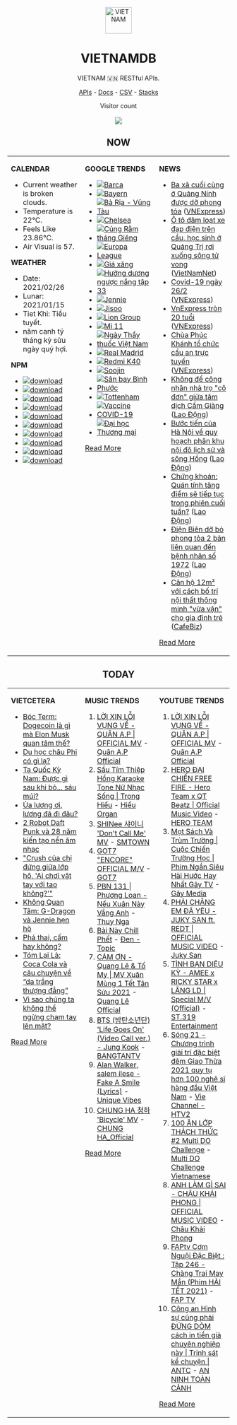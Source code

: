 <p align="center"><img src="https://raw.githubusercontent.com/vietnamdb/vietnamdb/master/images/top.png" alt="VIETNAM" height="60"/></p>
<h1 align="center">VIETNAMDB</h1>
<p align="center">VIETNAM 🇻🇳 RESTful APIs.</p>
<p align="center">
  <a href="https://vietnamdb.herokuapp.com/api">APIs</a> -
  <a href="https://vietnamdb.github.io/#/">Docs</a> -
  <a href="https://github.com/vietnamdb/vietnamdb/tree/master/docs">CSV</a> -
  <a href="https://github.com/vietnamdb/vietnamdb/tree/master/docs/stacks">Stacks</a>
</p>
<p align="center"> 
  Visitor count<br><br>
  <img src="https://profile-counter.glitch.me/vietnamdb/count.svg" />
</p>


<h2 align="center">NOW</h2>

<table style="width:100%"><tbody style="width:100%"><tr><td valign="top" width="33%">

**CALENDAR**

- Current weather is broken clouds.
- Temperature is 22°C.
- Feels Like 23.86°C.
- Air Visual is 57.

**WEATHER**

- Date: 2021/02/26
- Lunar: 2021/01/15
- Tiet Khi: Tiểu tuyết.
- năm canh tý tháng kỷ sửu ngày quý hợi.

**NPM**

- [![download](https://img.shields.io/npm/dm/giaohangnhanh.svg?style=flat-square&label=giaohangnhanh&color=red)](https://www.npmjs.com/package/giaohangnhanh)
- [![download](https://img.shields.io/npm/dm/onepay.svg?style=flat-square&label=onepay&color=red)](https://www.npmjs.com/package/onepay)
- [![download](https://img.shields.io/npm/dm/vietcetera.svg?style=flat-square&label=vietcetera&color=red)](https://www.npmjs.com/package/vietcetera)
- [![download](https://img.shields.io/npm/dm/vietnambanks.svg?style=flat-square&label=vietnambanks&color=red)](https://www.npmjs.com/package/vietnambanks)
- [![download](https://img.shields.io/npm/dm/vietnamgovernment.svg?style=flat-square&label=vietnamgovernment&color=red)](https://www.npmjs.com/package/vietnamgovernment)
- [![download](https://img.shields.io/npm/dm/vietnamnews.svg?style=flat-square&label=vietnamnews&color=red)](https://www.npmjs.com/package/vietnamnews)
- [![download](https://img.shields.io/npm/dm/vnapis.svg?style=flat-square&label=vnapis&color=red)](https://www.npmjs.com/package/vnapis)
- [![download](https://img.shields.io/npm/dm/vnpay.svg?style=flat-square&label=vnpay&color=red)](https://www.npmjs.com/package/vnpay)
- [![download](https://img.shields.io/npm/dm/vtcpay.svg?style=flat-square&label=vtcpay&color=red)](https://www.npmjs.com/package/vtcpay)
- [![download](https://img.shields.io/npm/dm/zalopay.svg?style=flat-square&label=zalopay&color=red)](https://www.npmjs.com/package/zalopay)

</td><td valign="top" width="33%">

**GOOGLE TRENDS**

- [![Barca](https://img.shields.io/static/v1?label=Barca&message=google&color=red&style=flat-square)](https://www.google.com/search?q=Barca)
- [![Bayern](https://img.shields.io/static/v1?label=Bayern&message=google&color=red&style=flat-square)](https://www.google.com/search?q=Bayern)
- [![Bà Rịa - Vũng Tàu](https://img.shields.io/static/v1?label=B%C3%A0%20R%E1%BB%8Ba%20-%20V%C5%A9ng%20T%C3%A0u&message=google&color=red&style=flat-square)](https://www.google.com/search?q=B%C3%A0%20R%E1%BB%8Ba%20-%20V%C5%A9ng%20T%C3%A0u)
- [![Chelsea](https://img.shields.io/static/v1?label=Chelsea&message=google&color=red&style=flat-square)](https://www.google.com/search?q=Chelsea)
- [![Cúng Rằm tháng Giêng](https://img.shields.io/static/v1?label=C%C3%BAng%20R%E1%BA%B1m%20th%C3%A1ng%20Gi%C3%AAng&message=google&color=red&style=flat-square)](https://www.google.com/search?q=C%C3%BAng%20R%E1%BA%B1m%20th%C3%A1ng%20Gi%C3%AAng)
- [![Europa League](https://img.shields.io/static/v1?label=Europa%20League&message=google&color=red&style=flat-square)](https://www.google.com/search?q=Europa%20League)
- [![Giá xăng](https://img.shields.io/static/v1?label=Gi%C3%A1%20x%C4%83ng&message=google&color=red&style=flat-square)](https://www.google.com/search?q=Gi%C3%A1%20x%C4%83ng)
- [![Hướng dương ngược nắng tập 33](https://img.shields.io/static/v1?label=H%C6%B0%E1%BB%9Bng%20d%C6%B0%C6%A1ng%20ng%C6%B0%E1%BB%A3c%20n%E1%BA%AFng%20t%E1%BA%ADp%2033&message=google&color=red&style=flat-square)](https://www.google.com/search?q=H%C6%B0%E1%BB%9Bng%20d%C6%B0%C6%A1ng%20ng%C6%B0%E1%BB%A3c%20n%E1%BA%AFng%20t%E1%BA%ADp%2033)
- [![Jennie](https://img.shields.io/static/v1?label=Jennie&message=google&color=red&style=flat-square)](https://www.google.com/search?q=Jennie)
- [![Jisoo](https://img.shields.io/static/v1?label=Jisoo&message=google&color=red&style=flat-square)](https://www.google.com/search?q=Jisoo)
- [![Lion Group](https://img.shields.io/static/v1?label=Lion%20Group&message=google&color=red&style=flat-square)](https://www.google.com/search?q=Lion%20Group)
- [![Mi 11](https://img.shields.io/static/v1?label=Mi%2011&message=google&color=red&style=flat-square)](https://www.google.com/search?q=Mi%2011)
- [![Ngày Thầy thuốc Việt Nam](https://img.shields.io/static/v1?label=Ng%C3%A0y%20Th%E1%BA%A7y%20thu%E1%BB%91c%20Vi%E1%BB%87t%20Nam&message=google&color=red&style=flat-square)](https://www.google.com/search?q=Ng%C3%A0y%20Th%E1%BA%A7y%20thu%E1%BB%91c%20Vi%E1%BB%87t%20Nam)
- [![Real Madrid](https://img.shields.io/static/v1?label=Real%20Madrid&message=google&color=red&style=flat-square)](https://www.google.com/search?q=Real%20Madrid)
- [![Redmi K40](https://img.shields.io/static/v1?label=Redmi%20K40&message=google&color=red&style=flat-square)](https://www.google.com/search?q=Redmi%20K40)
- [![Soojin](https://img.shields.io/static/v1?label=Soojin&message=google&color=red&style=flat-square)](https://www.google.com/search?q=Soojin)
- [![Sân bay Bình Phước](https://img.shields.io/static/v1?label=S%C3%A2n%20bay%20B%C3%ACnh%20Ph%C6%B0%E1%BB%9Bc&message=google&color=red&style=flat-square)](https://www.google.com/search?q=S%C3%A2n%20bay%20B%C3%ACnh%20Ph%C6%B0%E1%BB%9Bc)
- [![Tottenham](https://img.shields.io/static/v1?label=Tottenham&message=google&color=red&style=flat-square)](https://www.google.com/search?q=Tottenham)
- [![Vaccine COVID-19](https://img.shields.io/static/v1?label=Vaccine%20COVID-19&message=google&color=red&style=flat-square)](https://www.google.com/search?q=Vaccine%20COVID-19)
- [![Đại học Thương mại](https://img.shields.io/static/v1?label=%C4%90%E1%BA%A1i%20h%E1%BB%8Dc%20Th%C6%B0%C6%A1ng%20m%E1%BA%A1i&message=google&color=red&style=flat-square)](https://www.google.com/search?q=%C4%90%E1%BA%A1i%20h%E1%BB%8Dc%20Th%C6%B0%C6%A1ng%20m%E1%BA%A1i)

[Read More](https://trends.google.com/trends/?geo=VN)

</td><td valign="top" width="33%">

**NEWS**

- [Ba xã cuối cùng ở Quảng Ninh được dỡ phong tỏa](https://vnexpress.net/ba-xa-cuoi-cung-o-quang-ninh-duoc-do-phong-toa-4240383.html) ([VNExpress](https://vnexpress.net))
- [Ô tô đâm loạt xe đạp điện trên cầu, học sinh ở Quảng Trị rơi xuống sông tử vong](http://vietnamnet.vn/vn/thoi-su/an-toan-giao-thong/o-to-dam-loat-xe-dap-dien-tren-cau-hoc-sinh-o-quang-tri-roi-xuong-song-tu-vong-715573.html) ([VietNamNet](https://vietnamnet.vn))
- [Covid-19 ngày 26/2](https://vnexpress.net/covid-19-ngay-26-2-4240385.html) ([VNExpress](https://vnexpress.net))
- [VnExpress tròn 20 tuổi](https://vnexpress.net/vnexpress-tron-20-tuoi-4237882.html) ([VNExpress](https://vnexpress.net))
- [Chùa Phúc Khánh tổ chức cầu an trực tuyến](https://vnexpress.net/chua-phuc-khanh-to-chuc-cau-an-truc-tuyen-4240377.html) ([VNExpress](https://vnexpress.net))
- [Không để công nhân nhà trọ &quot;cô đơn&quot; giữa tâm dịch Cẩm Giàng](https://laodong.vn/cong-doan/khong-de-cong-nhan-nha-tro-co-don-giua-tam-dich-cam-giang-883710.ldo) ([Lao Động](https://laodong.vn))
- [Bước tiến của Hà Nội về quy hoạch phân khu nội đô lịch sử và sông Hồng](https://laodong.vn/thoi-su/buoc-tien-cua-ha-noi-ve-quy-hoach-phan-khu-noi-do-lich-su-va-song-hong-883713.ldo) ([Lao Động](https://laodong.vn))
- [Chứng khoán: Quán tính tăng điểm sẽ tiếp tục trong phiên cuối tuần?](https://laodong.vn/kinh-te/chung-khoan-quan-tinh-tang-diem-se-tiep-tuc-trong-phien-cuoi-tuan-883711.ldo) ([Lao Động](https://laodong.vn))
- [Điện Biên dỡ bỏ phong tỏa 2 bản liên quan đến bệnh nhân số 1972](https://laodong.vn/xa-hoi/dien-bien-do-bo-phong-toa-2-ban-lien-quan-den-benh-nhan-so-1972-883712.ldo) ([Lao Động](https://laodong.vn))
- [Căn hộ 12m² với cách bố trí nội thất thông minh "vừa vặn" cho gia đình trẻ](https://cafebiz.vn/can-ho-12m-voi-cach-bo-tri-noi-that-thong-minh-vua-van-cho-gia-dinh-tre-20210225221820784.chn) ([CafeBiz](https://cafebiz.vn))

[Read More](docs/news/README.md)

</td></tr></tbody></table>

<h2 align="center">TODAY</h2>

<table style="width:100%"><tbody style="width:100%"><tr><td valign="top" width="33%">

**VIETCETERA**

- [Bóc Term: Dogecoin là gì mà Elon Musk quan tâm thế?](https://vietcetera.com/vn/boc-term-dogecoin-la-gi-ma-elon-musk-quan-tam-the)
- [Du học châu Phi có gì lạ?](https://vietcetera.com/vn/du-hoc-chau-phi-co-gi-la)
- [Tạ Quốc Kỳ Nam: Được gì sau khi bỏ... sáu múi?](https://vietcetera.com/vn/ta-quoc-ky-nam)
- [Ủa lương ơi, lương đã đi đâu?](https://vietcetera.com/vn/ua-luong-oi-luong-da-di-dau)
- [2 Robot Daft Punk và 28 năm kiến tạo nền âm nhạc](https://vietcetera.com/vn/2-robot-daft-punk-va-28-nam-kien-tao-nen-am-nhac)
- ["Crush của chị đứng giữa lớp hô, 'Ai chơi vật tay với tao không?'"](https://vietcetera.com/vn/crush-cua-chi-dung-giua-lop-ho-ai-choi-vat-tay-voi-tao-khong)
- [Không Quan Tâm: G-Dragon và Jennie hẹn hò](https://vietcetera.com/vn/khongquantam-jennie-va-g-dragon-hen-ho)
- [Phá thai, cấm hay không?](https://vietcetera.com/vn/pha-thai-cam-hay-khong)
- [Tóm Lại Là: Coca Cola và câu chuyện về “da trắng thượng đẳng”](https://vietcetera.com/vn/tom-lai-la-coca-cola-va-cau-chuyen-ve-da-trang-thuong-dang)
- [Vì sao chúng ta không thể ngừng chạm tay lên mặt?](https://vietcetera.com/vn/vi-sao-chung-ta-khong-the-ngung-cham-tay-len-mat)

[Read More](https://vietcetera.com/)

</td><td valign="top" width="33%">

**MUSIC TRENDS**

01. [LỜI XIN LỖI VỤNG VỀ - QUÂN A.P | OFFICIAL MV](https://www.youtube.com/watch?v=LhTwcqI71n0) - [Quân A.P Official](https://www.youtube.com/channel/UCXKnIgvBwPV6G-uT7gBXhcA)
02. [Sầu Tím Thiệp Hồng Karaoke Tone Nữ Nhạc Sống | Trọng Hiếu](https://www.youtube.com/watch?v=BRMjeHz412Q) - [Hiếu Organ](https://www.youtube.com/channel/UCWEYgC77_ZlbDxStQyzOwfA)
03. [SHINee 샤이니 'Don't Call Me' MV](https://www.youtube.com/watch?v=p6OoY6xneI0) - [SMTOWN](https://www.youtube.com/channel/UCEf_Bc-KVd7onSeifS3py9g)
04. [GOT7 "ENCORE" OFFICIAL M/V](https://www.youtube.com/watch?v=tAe0yUEzAaI) - [GOT7](https://www.youtube.com/channel/UCNtZPzvkjjB3EuPMNY71cmA)
05. [PBN 131 | Phương Loan - Nếu Xuân Này Vắng Anh](https://www.youtube.com/watch?v=IvkgmzWH_wk) - [Thuy Nga](https://www.youtube.com/channel/UC7nMrW3baKp0dA5Tz9ulVYQ)
06. [Bài Này Chill Phết](https://www.youtube.com/watch?v=eJZ65JSoM6I) - [Đen - Topic](https://www.youtube.com/channel/UCnO5dE4Vim7ghErGKOakt7w)
07. [CẢM ƠN - Quang Lê & Tố My | MV Xuân Mùng 1 Tết Tân Sửu 2021](https://www.youtube.com/watch?v=SeQ1H0oQCPE) - [Quang Lê Official](https://www.youtube.com/channel/UCNqz53FCc3mUg5NyzHxsXGQ)
08. [BTS (방탄소년단) 'Life Goes On' (Video Call ver.) - Jung Kook](https://www.youtube.com/watch?v=ZmxW5QD7cvM) - [BANGTANTV](https://www.youtube.com/channel/UCLkAepWjdylmXSltofFvsYQ)
09. [Alan Walker, salem ilese - Fake A Smile (Lyrics)](https://www.youtube.com/watch?v=eAmluGnsTlo) - [Unique Vibes](https://www.youtube.com/channel/UCn7Z0uhzGS1KjnO-sWml_dw)
10. [CHUNG HA 청하 'Bicycle' MV](https://www.youtube.com/watch?v=_waD9YW8Pa8) - [CHUNG HA_Official](https://www.youtube.com/channel/UC9Gxb0gMCh3EPIDLQXeQUog)

[Read More](https://www.youtube.com/feed/trending?bp=4gIuCggvbS8wNHJsZhIiUExGZ3F1TG5MNTlhbW42X05FZFc5TGswZDdXZWVST0Q2VA%3D%3D)

</td><td valign="top" width="33%">

**YOUTUBE TRENDS**

01. [LỜI XIN LỖI VỤNG VỀ - QUÂN A.P | OFFICIAL MV](https://www.youtube.com/watch?v=LhTwcqI71n0) - [Quân A.P Official](https://www.youtube.com/channel/UCXKnIgvBwPV6G-uT7gBXhcA)
02. [HERO ĐẠI CHIẾN FREE FIRE - Hero Team x QT Beatz | Official Music Video](https://www.youtube.com/watch?v=KCzq4aa0wbw) - [HERO TEAM](https://www.youtube.com/channel/UC4uf1-QJkwH-9T5ejvncxIA)
03. [Mọt Sách Và Trùm Trường | Cuộc Chiến Trường Học | Phim Ngắn Siêu Hài Hước Hay Nhất Gãy TV](https://www.youtube.com/watch?v=tHJN7m4_uYg) - [Gãy Media](https://www.youtube.com/channel/UCTp_WPPxWCjdlXK9kqzxm0A)
04. [PHẢI CHĂNG EM ĐÃ YÊU - JUKY SAN ft. REDT | OFFICIAL MUSIC VIDEO](https://www.youtube.com/watch?v=O81_4VAson4) - [Juky San](https://www.youtube.com/channel/UC78x4PoknbPpD4KkeoVaKZQ)
05. [TÌNH BẠN DIỆU KỲ - AMEE x RICKY STAR x LĂNG LD | Special M/V (Official)](https://www.youtube.com/watch?v=TpmVzBcP70U) - [ST.319 Entertainment](https://www.youtube.com/channel/UCSnVteUNlhr1SqCjTQx0PDQ)
06. [Sóng 21 - Chương trình giải trí đặc biệt đêm Giao Thừa 2021 quy tụ hơn 100 nghệ sĩ hàng đầu Việt Nam](https://www.youtube.com/watch?v=CHaRCw5ccuA) - [Vie Channel - HTV2](https://www.youtube.com/channel/UCkna2OcuN1E6u5I8GVtdkOw)
07. [100 ĂN LỚP THÁCH THỨC #2 Multi DO Challenge](https://www.youtube.com/watch?v=M7rMwAHbkOA) - [Multi DO Challenge Vietnamese](https://www.youtube.com/channel/UC3ZxI9t1wW-Re_XCG66cphA)
08. [ANH LÀM GÌ SAI - CHÂU KHẢI PHONG | OFFICIAL MUSIC VIDEO](https://www.youtube.com/watch?v=1KHmzzUMnTc) - [Châu Khải Phong](https://www.youtube.com/channel/UCoISHZnrIOn4SunyqjrRt4w)
09. [FAPtv Cơm Nguội Đặc Biệt : Tập 246 - Chàng Trai May Mắn (Phim HÀI TẾT 2021)](https://www.youtube.com/watch?v=GKRppaLQrI8) - [FAP TV](https://www.youtube.com/channel/UC0jDoh3tVXCaqJ6oTve8ebA)
10. [Công an Hình sự cũng phải ĐỨNG DÒM cách in tiền giả chuyên nghiệp này | Trinh sát kể chuyện | ANTC](https://www.youtube.com/watch?v=nvA_9wVPcvw) - [AN NINH TOÀN CẢNH](https://www.youtube.com/channel/UCotkNLf_Y3jfbLWuSFUCSBQ)

[Read More](https://www.youtube.com/feed/trending)

</td></tr></tbody></table>
